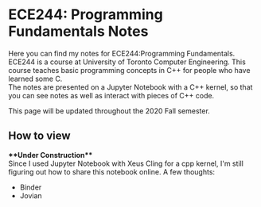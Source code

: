 # ECE244: Programming Fundamentals Notes
Here you can find my notes for ECE244:Programming Fundamentals. 
ECE244 is a course at University of Toronto Computer Engineering. This course teaches basic programming concepts in C++ for people who have learned some C.  
The notes are presented on a Jupyter Notebook with a C++ kernel, so that you can see notes as well as interact with pieces of C++ code.

This page will be updated throughout the 2020 Fall semester.

## How to view
**\*\*Under Construction\*\***  
Since I used Jupyter Notebook with Xeus Cling for a cpp kernel, I'm still figuring out how to share this notebook online.
A few thoughts:
- Binder
- Jovian
